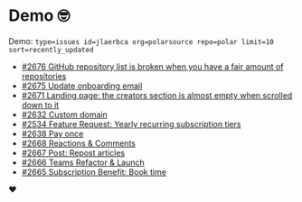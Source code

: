 # Demo 🤓

Demo: `type=issues id=jlaerbca org=polarsource repo=polar limit=10 sort=recently_updated`

<!-- POLAR type=issues id=jlaerbca org=polarsource repo=polar limit=10 sort=recently_updated -->

* [#2676 GitHub repository list is broken when you have a fair amount of repositories](https://github.com/polarsource/polar/issues/2676)
* [#2675 Update onboarding email](https://github.com/polarsource/polar/issues/2675)
* [#2671 Landing page: the creators section is almost empty when scrolled down to it](https://github.com/polarsource/polar/issues/2671)
* [#2632 Custom domain](https://github.com/polarsource/polar/issues/2632)
* [#2534 Feature Request: Yearly recurring subscription tiers](https://github.com/polarsource/polar/issues/2534)
* [#2638 Pay once](https://github.com/polarsource/polar/issues/2638)
* [#2668 Reactions & Comments](https://github.com/polarsource/polar/issues/2668)
* [#2667 Post: Repost articles](https://github.com/polarsource/polar/issues/2667)
* [#2666 Teams Refactor & Launch](https://github.com/polarsource/polar/issues/2666)
* [#2665 Subscription Benefit: Book time](https://github.com/polarsource/polar/issues/2665)

<!-- POLAR-END id=jlaerbca -->

❤️